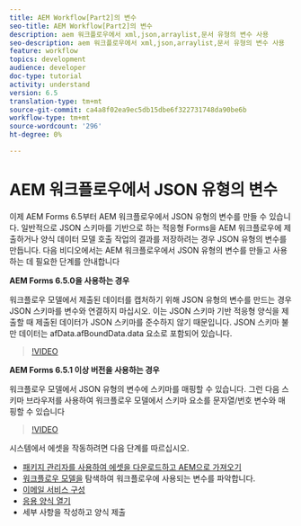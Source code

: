 ```yaml
---
title: AEM Workflow[Part2]의 변수
seo-title: AEM Workflow[Part2]의 변수
description: aem 워크플로우에서 xml,json,arraylist,문서 유형의 변수 사용
seo-description: aem 워크플로우에서 xml,json,arraylist,문서 유형의 변수 사용
feature: workflow
topics: development
audience: developer
doc-type: tutorial
activity: understand
version: 6.5
translation-type: tm+mt
source-git-commit: ca4a8f02ea9ec5db15dbe6f322731748da90be6b
workflow-type: tm+mt
source-wordcount: '296'
ht-degree: 0%

---
```


# AEM 워크플로우에서 JSON 유형의 변수

이제 AEM Forms 6.5부터 AEM 워크플로우에서 JSON 유형의 변수를 만들 수 있습니다. 일반적으로 JSON 스키마를 기반으로 하는 적응형 Forms을 AEM 워크플로우에 제출하거나 양식 데이터 모델 호출 작업의 결과를 저장하려는 경우 JSON 유형의 변수를 만듭니다. 다음 비디오에서는 AEM 워크플로우에서 JSON 유형의 변수를 만들고 사용하는 데 필요한 단계를 안내합니다

**AEM Forms 6.5.0을 사용하는 경우**

워크플로우 모델에서 제출된 데이터를 캡처하기 위해 JSON 유형의 변수를 만드는 경우 JSON 스키마를 변수와 연결하지 마십시오. 이는 JSON 스키마 기반 적응형 양식을 제출할 때 제출된 데이터가 JSON 스키마를 준수하지 않기 때문입니다. JSON 스키마 불만 데이터는 afData.afBoundData.data 요소로 포함되어 있습니다.

>[!VIDEO](https://video.tv.adobe.com/v/26444?quality=12&learn=on)


**AEM Forms 6.5.1 이상 버전을 사용하는 경우**

워크플로우 모델에서 JSON 유형의 변수에 스키마를 매핑할 수 있습니다. 그런 다음 스키마 브라우저를 사용하여 워크플로우 모델에서 스키마 요소를 문자열/번호 변수와 매핑할 수 있습니다

>[!VIDEO](https://video.tv.adobe.com/v/28097?quality=12&learn=on)

시스템에서 에셋을 작동하려면 다음 단계를 따르십시오.

* [패키지 관리자를 사용하여 에셋을 다운로드하고 AEM으로 가져오기](assets/jsonandstringvariable.zip)
* [워크플로우 모델을](http://localhost:4502/editor.html/conf/global/settings/workflow/models/jsonvariable.html) 탐색하여 워크플로우에 사용되는 변수를 파악합니다.
* [이메일 서비스 구성](https://helpx.adobe.com/experience-manager/6-5/sites/administering/using/notification.html#ConfiguringtheMailService)
* [응용 양식 열기](http://localhost:4502/content/dam/formsanddocuments/afbasedonjson/jcr:content?wcmmode=disabled)
* 세부 사항을 작성하고 양식 제출
